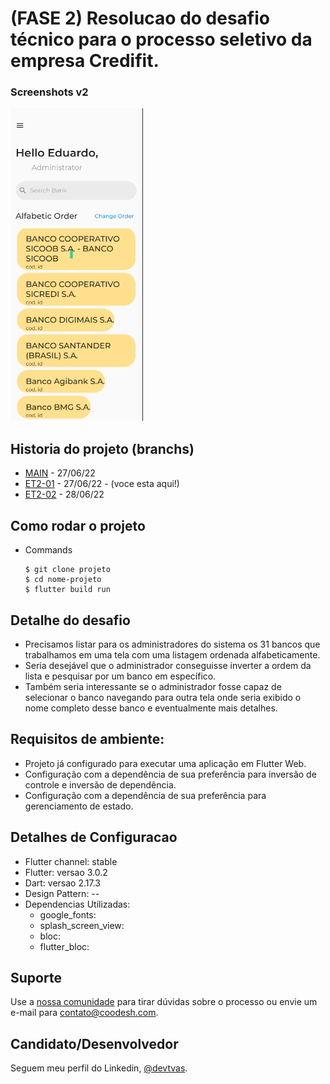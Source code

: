 <h1>(FASE 2) Resolucao do desafio técnico para o processo seletivo da empresa Credifit.</h1>

### Screenshots v2

<img src="assets/images/versao2.png" height="500em" /> 

## Historia do projeto (branchs)

- [MAIN](https://github.com/devtvas/flutter_challenge_credifit2/tree/main) - 27/06/22 
- [ET2-01](https://github.com/devtvas/flutter_challenge_credifit2/tree/ET2-01) - 27/06/22 - (voce esta aqui!)
- [ET2-02](https://github.com/devtvas/flutter_challenge_credifit2/tree/ET2-02) - 28/06/22

<h2>Como rodar o projeto</h2>

  + Commands

    ```
    $ git clone projeto
    $ cd nome-projeto
    $ flutter build run
    ```
    
<h2>Detalhe do desafio</h2>

* Precisamos listar para os administradores do sistema os 31 bancos que trabalhamos em uma tela com uma listagem ordenada alfabeticamente. 
* Seria desejável que o administrador conseguisse inverter a ordem da lista e pesquisar por um banco em específico. 
* Também seria interessante se o administrador fosse capaz de selecionar o banco navegando para outra tela onde seria exibido o nome completo desse banco e eventualmente mais detalhes.

<h2>Requisitos de ambiente:</h2>

* Projeto já configurado para executar uma aplicação em Flutter Web.
* Configuração com a dependência de sua preferência para inversão de controle e inversão de dependência.
* Configuração com a dependência de sua preferência para gerenciamento de estado.


<h2>Detalhes de Configuracao</h2>
  
  + Flutter channel: stable 
  + Flutter: versao 3.0.2
  + Dart: versao 2.17.3
  + Design Pattern: --
  + Dependencias Utilizadas:  
    - google_fonts: 
    - splash_screen_view:
    - bloc:
    - flutter_bloc: 


## Suporte

Use a [nossa comunidade](https://coodesh.com/desenvolvedores#community) para tirar dúvidas sobre o processo ou envie um e-mail para contato@coodesh.com.

## Candidato/Desenvolvedor

Seguem meu perfil do Linkedin, [@devtvas](https://www.linkedin.com/in/devtvas/).
